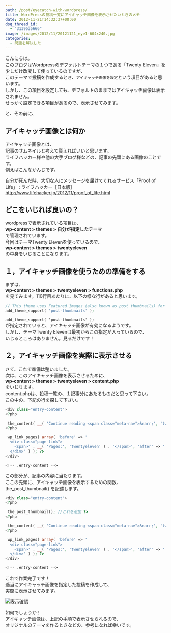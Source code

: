 ```yaml
---
path: /post/eyecatch-with-wordpress/
title: WordPressの投稿一覧にアイキャッチ画像を表示させたいときのメモ
date: 2012-11-21T14:32:37+00:00
dsq_thread_id:
  - "3139535666"
image: /images/2012/11/20121121_eye1-604x240.jpg
categories:
  - 問題を解決した
---
```


こんにちは。  
このブログはWordpressのデフォルトテーマの１つである「Twenty Eleven」を少しだけ改変して使っているのですが、  
このテーマで投稿を作成するとき、`アイキャッチ画像を設定`という項目があると思います。  
しかし、この項目を設定しても、デフォルトのままではアイキャッチ画像は表示されません。  
せっかく設定できる項目があるので、表示させてみます。  

<!--more-->

 と、その前に、 

アイキャッチ画像とは何か
----------------------------------------

アイキャッチ画像とは、  
記事のサムネイルと考えて貰えればいいと思います。  
ライフハッカー様や他の大手ブログ様などの、記事の先頭にある画像のことです。  
例えばこんなかんじです。 

<p class="link_box">
  自分が死んだ時、大切な人にメッセージを届けてくれるサービス「Proof of Life」 : ライフハッカー［日本版］<br /> <a href="http://www.lifehacker.jp/2012/11/proof_of_life.html">http://www.lifehacker.jp/2012/11/proof_of_life.html</a>
</p>

どこをいじれば良いの？
----------------------------------------

wordpressで表示されている項目は、  
**wp-content > themes > 自分が指定したテーマ**  
で管理されています。  
今回はテーマTwenty Elevenを使っているので、  
**wp-content > themes > twentyeleven**  
の中身をいじることになります。

１，アイキャッチ画像を使うための準備をする
----------------------------------------

まずは、  
**wp-content > themes > twentyeleven > functions.php**  
を見てみます。110行目あたりに、以下の様な行があると思います。

```php
// This theme uses Featured Images (also known as post thumbnails) for per-post/per-page Custom Header images
add_theme_support( 'post-thumbnails' );
```


`add_theme_support( 'post-thumbnails' );`  
が指定されていると、アイキャッチ画像が有効になるようです。  
しかし、テーマTwenty Elevenは最初からこの指定が入っているので、  
いじるところはありません。見るだけです！ 

２，アイキャッチ画像を実際に表示させる
----------------------------------------

さて、これで準備は整いました。  
次は、このアイキャッチ画像を表示させるために、  
**wp-content > themes > twentyeleven > content.php**  
をいじります。  
content.phpは、投稿一覧の、１記事分にあたるものだと思って下さい。  
この中の、下記の行を探して下さい。

```php
<div class="entry-content">
<?php

 the_content( __( 'Continue reading <span class="meta-nav">&rarr;', 'twentyeleven' ) ); ?>   
<?php

 wp_link_pages( array( 'before' => '  
  <div class="page-link">
    <span>' . __( 'Pages:', 'twentyeleven' ) . '</span>', 'after' => '
  </div>' ) ); ?>
</div>

<!-- .entry-content -->
```


この部分が、記事の内容に当たります。  
ここの先頭に、アイキャッチ画像を表示するための関数、  
the_post_thumbnail() を記述します。  

```php
<div class="entry-content">
<?php

 the_post_thumbnail(); //これを追加 ?>  
<?php

 the_content( __( 'Continue reading <span class="meta-nav">&rarr;', 'twentyeleven' ) ); ?>   
<?php

 wp_link_pages( array( 'before' => '  
  <div class="page-link">
    <span>' . __( 'Pages:', 'twentyeleven' ) . '</span>', 'after' => '
  </div>' ) ); ?>
</div>

<!-- .entry-content -->
```


これで作業完了です！  
適当にアイキャッチ画像を指定した投稿を作成して、  
実際に表示させてみます。  
  

![表示確認](/images/2012/11/20121121_screen_shot.png)

  
如何でしょうか！  
アイキャッチ画像は、上記の手順で表示させられるので、  
オリジナルのテーマを作るときなどの、参考になれば幸いです。 
